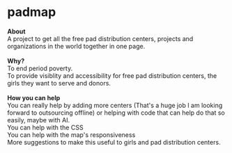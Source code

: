 # padmap
<b>About</b>
<br/>
A project to get all the free pad distribution centers, projects and organizations in the world together in one page.
<br/>
<br/>
<b>Why?</b>
<br/>
To end period poverty.
<br/>
To provide visiblity and accessibility for free pad distribution centers, the girls they want to serve and donors.
<br/>
<br/>
<b>How you can help</b>
<br/>
You can really help by adding more centers (That's a huge job I am looking forward to outsourcing offline) or helping with code that can help do that so easily, maybe with AI.
<br/>
You can help with the CSS
<br/>
You can help with the map's responsiveness
<br/>
More suggestions to make this useful to girls and pad distribution centers.


